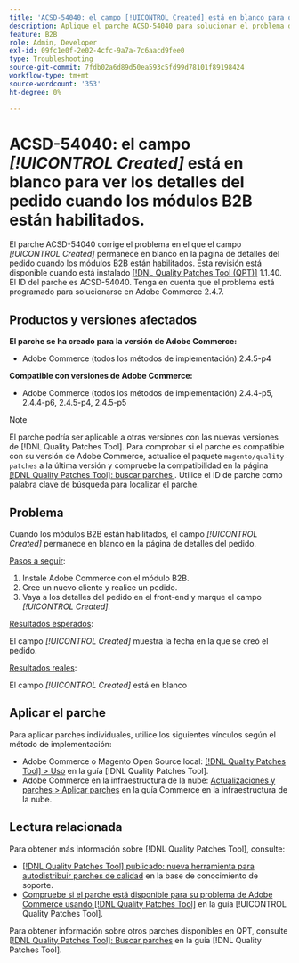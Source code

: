 ```yaml
---
title: 'ACSD-54040: el campo [!UICONTROL Created] está en blanco para obtener detalles del pedido cuando los módulos B2B están habilitados'
description: Aplique el parche ACSD-54040 para solucionar el problema de Adobe Commerce donde el campo [!UICONTROL Created] está en blanco en la página de detalles del pedido cuando los módulos B2B están habilitados.
feature: B2B
role: Admin, Developer
exl-id: 09fc1e0f-2e02-4cfc-9a7a-7c6aacd9fee0
type: Troubleshooting
source-git-commit: 7fdb02a6d89d50ea593c5fd99d78101f89198424
workflow-type: tm+mt
source-wordcount: '353'
ht-degree: 0%

---
```


# ACSD-54040: el campo *[!UICONTROL Created]* está en blanco para ver los detalles del pedido cuando los módulos B2B están habilitados.

El parche ACSD-54040 corrige el problema en el que el campo *[!UICONTROL Created]* permanece en blanco en la página de detalles del pedido cuando los módulos B2B están habilitados. Esta revisión está disponible cuando está instalado [[!DNL Quality Patches Tool (QPT)]](https://experienceleague.adobe.com/es/docs/commerce-operations/tools/quality-patches-tool/quality-patches-tool-to-self-serve-quality-patches) 1.1.40. El ID del parche es ACSD-54040. Tenga en cuenta que el problema está programado para solucionarse en Adobe Commerce 2.4.7.

## Productos y versiones afectados

**El parche se ha creado para la versión de Adobe Commerce:**

* Adobe Commerce (todos los métodos de implementación) 2.4.5-p4

**Compatible con versiones de Adobe Commerce:**

* Adobe Commerce (todos los métodos de implementación) 2.4.4-p5, 2.4.4-p6, 2.4.5-p4, 2.4.5-p5

>[!NOTE]
>
>El parche podría ser aplicable a otras versiones con las nuevas versiones de [!DNL Quality Patches Tool]. Para comprobar si el parche es compatible con su versión de Adobe Commerce, actualice el paquete `magento/quality-patches` a la última versión y compruebe la compatibilidad en la página [[!DNL Quality Patches Tool]: buscar parches &#x200B;](https://experienceleague.adobe.com/tools/commerce-quality-patches/index.html?lang=es). Utilice el ID de parche como palabra clave de búsqueda para localizar el parche.

## Problema

Cuando los módulos B2B están habilitados, el campo *[!UICONTROL Created]* permanece en blanco en la página de detalles del pedido.

<u>Pasos a seguir</u>:

1. Instale Adobe Commerce con el módulo B2B.
1. Cree un nuevo cliente y realice un pedido.
1. Vaya a los detalles del pedido en el front-end y marque el campo *[!UICONTROL Created]*.

<u>Resultados esperados</u>:

El campo *[!UICONTROL Created]* muestra la fecha en la que se creó el pedido.

<u>Resultados reales</u>:

El campo *[!UICONTROL Created]* está en blanco

## Aplicar el parche

Para aplicar parches individuales, utilice los siguientes vínculos según el método de implementación:

* Adobe Commerce o Magento Open Source local: [[!DNL Quality Patches Tool] > Uso](/help/tools/quality-patches-tool/usage.md) en la guía [!DNL Quality Patches Tool].
* Adobe Commerce en la infraestructura de la nube: [Actualizaciones y parches > Aplicar parches](https://experienceleague.adobe.com/docs/commerce-cloud-service/user-guide/develop/upgrade/apply-patches.html?lang=es) en la guía Commerce en la infraestructura de la nube.

## Lectura relacionada

Para obtener más información sobre [!DNL Quality Patches Tool], consulte:

* [[!DNL Quality Patches Tool] publicado: nueva herramienta para autodistribuir parches de calidad](https://experienceleague.adobe.com/es/docs/commerce-operations/tools/quality-patches-tool/quality-patches-tool-to-self-serve-quality-patches) en la base de conocimiento de soporte.
* [Compruebe si el parche está disponible para su problema de Adobe Commerce usando [!DNL Quality Patches Tool]](/help/tools/quality-patches-tool/patches-available-in-qpt/check-patch-for-magento-issue-with-magento-quality-patches.md) en la guía [!UICONTROL Quality Patches Tool].


Para obtener información sobre otros parches disponibles en QPT, consulte [[!DNL Quality Patches Tool]: Buscar parches](https://experienceleague.adobe.com/tools/commerce-quality-patches/index.html?lang=es) en la guía [!DNL Quality Patches Tool].
